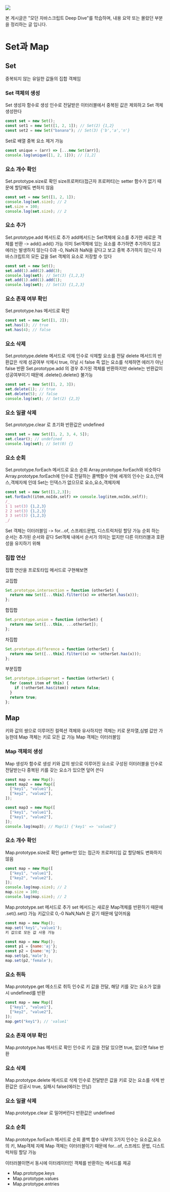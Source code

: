 ![](https://i.imgur.com/LOqoalW.png)

본 게시글은 "모던 자바스크립트 Deep Dive"를 학습하며, 내용 요약 또는 몰랐던 부분을 정리하는 글 입니다.

# Set과 Map

## Set

중복되지 않는 유일한 값들의 집합
객체임

### Set 객체의 생성

Set 생성자 함수로 생성
인수로 전달받은 이터러블에서 중복된 값은 제외하고 Set 객체 생성한다

```javascript
const set = new Set();
const set1 = new Set([1, 2, 1]); // Set(2) {1,2}
const set2 = new Set("banana"); // Set(3) {'b','a','n'}
```

Set로 배열 중복 요소 제거 가능

```javascript
const unique = (arr) => [...new Set(arr)];
console.log(unique([1, 2, 1])); // [1,2]
```

### 요소 개수 확인

Set.prototype.size로 확인
size프로퍼티(접근자 프로퍼티)는 setter 함수가 없기 때문에 할당해도 변하지 않음

```javascript
const set = new Set([1, 2, 1]);
console.log(set.size); // 2
set.size = 100;
console.log(set.size); // 2
```

### 요소 추가

Set.prototype.add 메서드로 추가
add메서드는 Set객체에 요소를 추가한 새로운 객체를 반환 -> add().add() 가능
이미 Set객체에 있는 요소를 추가하면 추가하지 않고 에러는 발생하지 않는다
0과 -0, NaN과 NaN을 같다고 보고 중복 추가하지 않는다
자바스크립트의 모든 값을 Set 객체의 요소로 저장할 수 있다

```javascript
const set = new Set();
set.add(1).add(2).add(3);
console.log(set); // Set(3) {1,2,3}
set.add(1).add(1).add(1);
console.log(set); // Set(3) {1,2,3}
```

### 요소 존재 여부 확인

Set.prototype.has 메서드로 확인

```javascript
const set = new Set([1, 2]);
set.has(1); // true
set.has(4); // false
```

### 요소 삭제

Set.prototype.delete 메서드로 삭제
인수로 삭제할 요소를 전달
delete 메서드의 반환값은 삭제 성공여부
삭제시 true, 아닐 시 false
즉 없는 요소를 삭제하면 에러가 아닌 false 반환
Set.prototype.add 의 경우 추가된 객체를 반환하지만 delete는 반환값이 성공여부이기 때문에 .delete().delete() 불가능

```javascript
const set = new Set([1, 2, 3]);
set.delete(1); // true
set.delete(5); // false
console.log(set); // Set(2) {2,3}
```

### 요소 일괄 삭제

Set.prototype.clear 로 초기화
반환값은 undefined

```javascript
const set = new Set([1, 2, 3, 4, 5]);
set.clear(); // undefined
console.log(set); // Set(0) {}
```

### 요소 순회

Set.prototype.forEach 메서드로 요소 순회
Array.prototype.forEach와 비슷하다
Array.prototype.forEach에 인수로 전달하는 콜백함수 안에 세개의 인수는 요소,인덱스,객체자체 인데
Set는 인덱스가 없으므로 요소,요소,객체자체

```javascript
const set = new Set([1,2,3]);
set.forEach((item,noIdx,self) => console.log(item,noIdx,self));
/_
1 1 set(3) {1,2,3}
2 2 set(3) {1,2,3}
3 3 set(3) {1,2,3}
_/
```

Set 객체는 이터러블임 -> for...of, 스프레드문법, 디스트럭처링 할당 가능
순회 하는 순서는 추가된 순서와 같다
Set객체 내에서 순서가 의미는 없지만 다른 이터러블과 호환성을 유지하기 위해

### 집합 연산

집합 연산을 프로토타입 메서드로 구현해보면

교집합

```javascript
Set.prototype.intersection = function (otherSet) {
  return new Set([...this].filter((x) => otherSet.has(x)));
};
```

합집합

```javascript
Set.prototype.union = function (otherSet) {
  return new Set([...this, ...otherSet]);
};
```

차집합

```javascript
Set.prototype.difference = function (otherSet) {
  return new Set([...this].filter((x) => !otherSet.has(x)));
};
```

부분집합

```javascript
Set.prototype.isSuperset = function (otherSet) {
  for (const item of this) {
    if (!otherSet.has(item)) return false;
  }
  return true;
};
```

## Map

키와 값의 쌍으로 이루어진 컬렉션
객체와 유사하지만 객체는 키로 문자열,심벌 값만 가능한데
Map 객체는 키로 모든 값 가능
Map 객체는 이터러블임

### Map 객체의 생성

Map 생성자 함수로 생성
키와 값의 쌍으로 이루어진 요소로 구성된 이터러블을 인수로 전달받는다
중복된 키를 갖는 요소가 있으면 덮어 쓴다

```javascript
const map = new Map();
const map2 = new Map([
  ["key1", "value1"],
  ["key2", "value2"],
]);

const map3 = new Map([
  ["key1", "value1"],
  ["key1", "value2"],
]);
console.log(map3); // Map(1) {'key1' => 'value2'}
```

### 요소 개수 확인

Map.prototype.size로 확인
getter만 있는 접근자 프로퍼티임
값 할당해도 변화하지 않음

```javascript
const map = new Map([
  ["key1", "value1"],
  ["key2", "value2"],
]);
console.log(map.size); // 2
map.size = 100;
console.log(map.size); // 2
```

Map.prototype.set 메서드로 추가
set 메서드는 새로운 Map객체를 반환하기 때문에 .set().set() 가능
키값으로 0,-0 NaN,NaN 은 같기 때문에 덮어씌움

```javascript
const map = new Map();
map.set('key1','value1');
키 값으로 모든 값 사용 가능

const map = new Map();
const p1 = {name:'aj'};
const p2 = {name:'mj'};
map.set(p1,'male');
map.set(p2,'female');
```

### 요소 취득

Map.prototype.get 메소드로 취득
인수로 키 값을 전달, 해당 키를 갖는 요소가 없을 시 undefined를 반환

```javascript
const map = new Map([
  ["key1", "value1"],
  ["key2", "value2"],
]);
map.get("key1"); // 'value1'
```

### 요소 존재 여부 확인

Map.prototype.has 메서드로 확인
인수로 키 값을 전달
있으면 true, 없으면 false 반환

### 요소 삭제

Map.prototype.delete 메서드로 삭제
인수로 전달받은 값을 키로 갖는 요소를 삭제
반환값은 성공시 true, 실패시 false(에러는 안남)

### 요소 일괄 삭제

Map.prototype.clear 로 밀어버린다
반환값은 undefined

### 요소 순회

Map.prototype.forEach 메서드로 순회
콜백 함수 내부의 3가지 인수는 요소값,요소의 키, Map객체 자체
Map 객체는 이터러블이기 때문에 for...of, 스프레드 문법, 디스트럭처링 할당 가능

이터러블이면서 동시에 이터레이터인 객체를 반환하는 메서드를 제공

- Map.prototype.keys
- Map.prototype.values
- Map.prototype.entries
